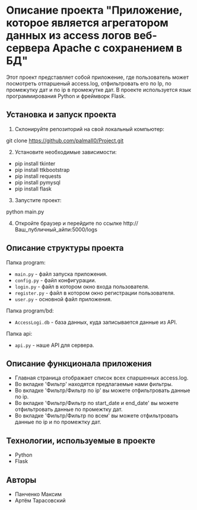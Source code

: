 # Описание проекта "Приложение, которое является агрегатором данных из access логов веб-сервера Apache с сохранением в БД"

Этот проект представляет собой приложение, где пользователь может посмотреть отпаршеный access.log, отфильтровать его по Ip, по промежутку дат и по ip в промежутке дат. В проекте используется язык программирования Python и фреймворк Flask.

## Установка и запуск проекта

1. Склонируйте репозиторий на свой локальный компьютер:

git clone https://github.com/palmaII0/Project.git


2. Установите необходимые зависимости:

- pip install tkinter
- pip install ttkbootstrap
- pip install requests
- pip install pymysql
- pip install flask

3. Запустите проект:

python main.py


4. Откройте браузер и перейдите по ссылке http://Ваш_публичный_айпи:5000/logs

## Описание структуры проекта

Папка program:
- `main.py` - файл запуска приложения.
- `config.py` - файл конфигурации.
- `login.py` - файл в котором окно входа пользователя.
- `register.py` - файл в котором окно регистрации пользователя.
- `user.py` - основной файл приложения.

Папка program/bd:
- `AccessLogi.db` - база данных, куда записывается данные из API.

Папка api:
- `api.py` - наше API для сервера.

## Описание функционала приложения

- Главная страница отображает список всех спаршенных access.log.
- Во вкладке 'Фильтр' находятся предлагаемые нами фильтры.
- Во вкладке 'Фильтр/Фильтр по ip' вы можете отфильтровать данные по ip.
- Во вкладке 'Фильтр/Фильтр по start_date и end_date' вы можете отфильтровать данные по промежтку дат.
- Во вкладке 'Фильтр/Фильтр по всем' вы можете отфильтровать данные по ip и по промежтку дат.

## Технологии, используемые в проекте

- Python
- Flask

## Авторы

- Панченко Максим
- Артём Тарасовский
